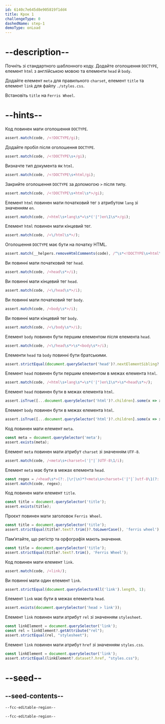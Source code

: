 ```yaml
---
id: 6140c7e645d8e905819f1dd4
title: Крок 1
challengeType: 0
dashedName: step-1
demoType: onLoad
---
```


# --description--

Почніть зі стандартного шаблонного коду. Додайте оголошення `DOCTYPE`, елемент `html` з англійською мовою та елементи `head` й `body`.

Додайте елемент `meta` для правильного `charset`, елемент `title` та елемент `link` для файлу `./styles.css`.

Встановіть `title` на `Ferris Wheel`.

# --hints--

Код повинен мати оголошення `DOCTYPE`.

```js
assert.match(code, /<!DOCTYPE/gi);
```

Додайте пробіл після оголошення `DOCTYPE`.

```js
assert.match(code, /<!DOCTYPE\s+/gi);
```

Визначте тип документа як `html`.

```js
assert.match(code, /<!DOCTYPE\s+html/gi);
```

Закрийте оголошення `DOCTYPE` за допомогою `>` після типу.

```js
assert.match(code, /<!DOCTYPE\s+html\s*>/gi);
```

Елемент `html` повинен мати початковий тег з атрибутом `lang` зі значенням `en`.

```js
assert.match(code, /<html\s+lang\s*=\s*('|")en\1\s*>/gi);
```

Елемент `html` повинен мати кінцевий тег.

```js
assert.match(code, /<\/html\s*>/);
```

Оголошення `DOCTYPE` має бути на початку HTML.

```js
assert.match(__helpers.removeHtmlComments(code), /^\s*<!DOCTYPE\s+html\s*>/i);
```

Ви повинні мати початковий тег `head`.

```js
assert.match(code, /<head\s*>/i);
```

Ви повинні мати кінцевий тег `head`.

```js
assert.match(code, /<\/head\s*>/i);
```

Ви повинні мати початковий тег `body`.

```js
assert.match(code, /<body\s*>/i);
```

Ви повинні мати кінцевий тег `body`.

```js
assert.match(code, /<\/body\s*>/i);
```

Елемент `body` повинен бути першим елементом після елемента `head`.

```js
assert.match(code, /<\/head\s*>\s*<body\s*>/i);
```

Елементи `head` та `body` повинні бути братськими.

```js
assert.strictEqual(document.querySelector('head')?.nextElementSibling?.localName, 'body');
```

Елемент `head` повинен бути першим елементом в межах елемента `html`.

```js
assert.match(code, /<html\s+lang\s*=\s*('|")en\1\s*>\s*<head\s*>/);
```

Елемент `head` повинен бути в межах елемента `html`.

```js
assert.isTrue([...document.querySelector('html')?.children].some(x => x?.localName === 'head'));
```

Елемент `body` повинен бути в межах елемента `html`.

```js
assert.isTrue([...document.querySelector('html')?.children].some(x => x?.localName === 'body'));
```

Код повинен мати елемент `meta`.

```js
const meta = document.querySelector('meta');
assert.exists(meta);
```

Елемент `meta` повинен мати атрибут `charset` зі значенням `UTF-8`.

```js
assert.match(code, /<meta\s+charset=('|"|`)UTF-8\1/i);
```

Елемент `meta` має бути в межах елемента `head`.

```js
const regex = /<head\s*>(?:.|\r|\n)*?<meta\s+charset=('|"|`)utf-8\1(?:.|\r|\n)*?<\/head\s*>/i;
assert.match(code, regex);
```

Код повинен мати елемент `title`.

```js
const title = document.querySelector('title');
assert.exists(title);
```

Проєкт повинен мати заголовок `Ferris Wheel`.

```js
const title = document.querySelector('title');
assert.strictEqual(title?.text?.trim()?.toLowerCase(), 'ferris wheel');
```

Пам’ятайте, що регістр та орфографія мають значення.

```js
const title = document.querySelector('title');
assert.strictEqual(title?.text?.trim(), 'Ferris Wheel');
```

Код повинен мати елемент `link`.

```js
assert.match(code, /<link/);
```

Ви повинні мати один елемент `link`.

```js
assert.strictEqual(document.querySelectorAll('link').length, 1);
```

Елемент `link` має бути в межах елемента `head`.

```js
assert.exists(document.querySelector('head > link'));
```

Елемент `link` повинен мати атрибут `rel` зі значенням `stylesheet`.

```js
const linkElement = document.querySelector('link');
const rel = linkElement?.getAttribute("rel");
assert.strictEqual(rel, "stylesheet");
```

Елемент `link` повинен мати атрибут `href` зі значенням `styles.css`.

```js
const linkElement = document.querySelector('link');
assert.strictEqual(linkElement?.dataset?.href, "styles.css");
```

# --seed--

## --seed-contents--

```html
--fcc-editable-region--

--fcc-editable-region--
```

```css

```
